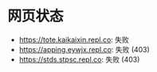 # 网页状态
- https://tote.kaikaixin.repl.co: 失败
- https://apping.eywjx.repl.co: 失败 (403)
- https://stds.stpsc.repl.co: 失败 (403)
